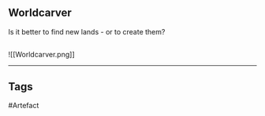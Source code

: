 ## Worldcarver
Is it better to find new lands - or to create them?
## 
![[Worldcarver.png]]

---
## Tags
#Artefact